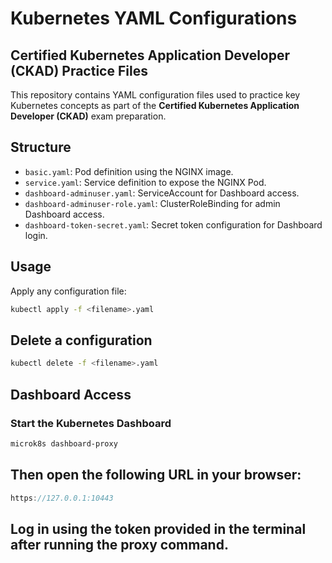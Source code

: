 # Kubernetes YAML Configurations

## Certified Kubernetes Application Developer (CKAD) Practice Files

This repository contains YAML configuration files used to practice key Kubernetes concepts as part of the **Certified Kubernetes Application Developer (CKAD)** exam preparation.

## Structure

- `basic.yaml`: Pod definition using the NGINX image.
- `service.yaml`: Service definition to expose the NGINX Pod.
- `dashboard-adminuser.yaml`: ServiceAccount for Dashboard access.
- `dashboard-adminuser-role.yaml`: ClusterRoleBinding for admin Dashboard access.
- `dashboard-token-secret.yaml`: Secret token configuration for Dashboard login.

## Usage

Apply any configuration file:

```bash
kubectl apply -f <filename>.yaml
```



## Delete a configuration
``` bash
kubectl delete -f <filename>.yaml
```
## Dashboard Access
### Start the Kubernetes Dashboard
``` bash
microk8s dashboard-proxy
```
## Then open the following URL in your browser:

```cpp
https://127.0.0.1:10443
```
## Log in using the token provided in the terminal after running the proxy command.








